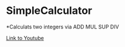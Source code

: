 # SimpleCalculator
*Calculats two integers via ADD MUL SUP DIV

[Link to Youtube](https://www.youtube.com/watch?v=-GoqPrxM8TQ)
